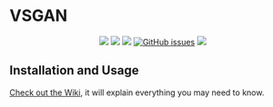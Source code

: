 # VSGAN

<p align="center">
<a href="https://python.org/"><img src="https://img.shields.io/badge/python-3.6%2B-informational?style=flat-square" /></a>
<a href="https://github.com/imPRAGMA/VSGAN/blob/master/LICENSE"><img src="https://img.shields.io/github/license/imPRAGMA/VSGAN" /></a>
<a href="https://www.codacy.com/manual/imPRAGMA/VSGAN?utm_source=github.com&amp;utm_medium=referral&amp;utm_content=imPRAGMA/VSGAN&amp;utm_campaign=Badge_Grade"><img src="https://api.codacy.com/project/badge/Grade/1c7d12d0b4334efaa30c37eec3251b6a"/></a>
<a href="https://github.com/imPRAGMA/VSGAN/issues"><img alt="GitHub issues" src="https://img.shields.io/github/issues/imPRAGMA/VSGAN?style=flat-square"></a>
<a href="http://makeapullrequest.com"><img src="https://img.shields.io/badge/PRs-welcome-brightgreen.svg?style=flat-square"></a>
</p>

## Installation and Usage
[Check out the Wiki](https://github.com/imPRAGMA/VSGAN/wiki), it will explain everything you may need to know.
